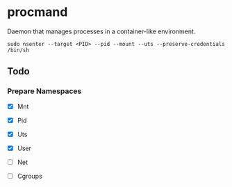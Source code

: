 # procmand

Daemon that manages processes in a container-like environment. 


```shell
sudo nsenter --target <PID> --pid --mount --uts --preserve-credentials /bin/sh
```


## Todo 

### Prepare Namespaces

- [x] Mnt
- [x] Pid
- [x] Uts
- [x] User
- [ ] Net
- [ ] Cgroups

